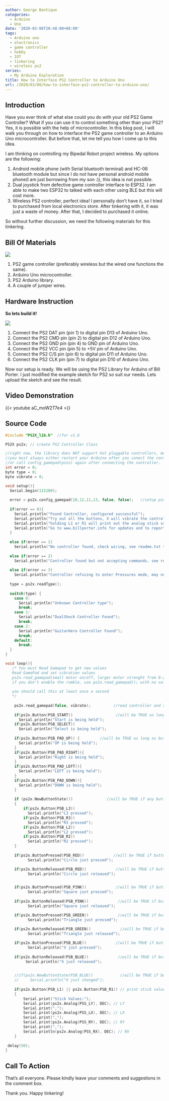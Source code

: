 ```yaml
---
author: George Bantique
categories:
  - Arduino
  - Uno
date: '2020-03-08T20:48:00+08:00'
tags:
  - Arduino uno
  - electronics
  - game controller
  - hobby
  - IOT
  - tinkering
  - wireless ps2
series:
  - My Arduino Exploration
title: How to Interface PS2 Controller to Arduino Uno
url: /2020/03/08/how-to-interface-ps2-controller-to-arduino-uno/
---
```


## **Introduction**

Have you ever think of what else could you do with your old PS2 Game Controller? What if you can use it to control something other than your PS2? Yes, it is possible with the help of microcontroller. In this blog post, I will walk you through on how to interface the PS2 game controller to an Arduino Uno microcontroller. But before that, let me tell you how I come up to this idea.

I am thinking on controlling my Bipedal Robot project wireless. My options are the following:  
1. Android mobile phone (with Serial bluetooth terminal) and HC-06 bluetooth module but since I do not have personal android mobile phone(I am just borrowing from my son :)), this idea is not possible.  
2. Dual joystick from defective game controller interface to ESP32. I am able to make two ESP32 to talked with each other using BLE but this will cost more.  
3. Wireless PS2 controller, perfect idea! I personally don’t have it, so I tried to purchased from local electronics store. After tinkering with it, it was just a waste of money. After that, I decided to purchased it online.

So without further discussion, we need the following materials for this tinkering.

## **Bill Of Materials**  

![](/images/Wireless%2BPS2%2BController.png)

1. PS2 game controller (preferably wireless but the wired one functions the same).  
2. Arduino Uno microcontroller.  
3. PS2 Arduino library.  
4. A couple of jumper wires.

## **Hardware Instruction**

**So lets build it!**

![](/images/How-to-interface-PS2-to-Arduino.png)

1. Connect the PS2 DAT pin (pin 1) to digital pin D13 of Arduino Uno.  
2. Connect the PS2 CMD pin (pin 2) to digital pin D12 of Arduino Uno.  
3. Connect the PS2 GND pin (pin 4) to GND pin of Arduino Uno.  
4. Connect the PS2 VCC pin (pin 5) to +5V pin of Arduino Uno.  
5. Connect the PS2 C/S pin (pin 6) to digital pin D11 of Arduino Uno.  
6. Connect the PS2 CLK pin (pin 7) to digital pin D10 of Arduino Uno.

Now our setup is ready. We will be using the PS2 Library for Arduino of Bill Porter. I just modified the example sketch for PS2 so suit our needs. Lets upload the sketch and see the result.

## **Video Demonstration**  

{{< youtube aC_moW2T7e4 >}}

## **Source Code**  

```cpp { lineNos="true" wrap="true" }
#include "PS2X_lib.h"  //for v1.6

PS2X ps2x; // create PS2 Controller Class

//right now, the library does NOT support hot pluggable controllers, meaning 
//you must always either restart your Arduino after you conect the controller, 
//or call config_gamepad(pins) again after connecting the controller.
int error = 0; 
byte type = 0;
byte vibrate = 0;

void setup(){
  Serial.begin(115200);
  
  error = ps2x.config_gamepad(10,12,11,13, false, false);   //setup pins and settings:  GamePad(clock, command, attention, data, Pressures?, Rumble?) check for error
  
  if(error == 0){
    Serial.println("Found Controller, configured successful");
    Serial.println("Try out all the buttons, X will vibrate the controller, faster as you press harder;");
    Serial.println("holding L1 or R1 will print out the analog stick values.");
    Serial.println("Go to www.billporter.info for updates and to report bugs.");
  }
   
  else if(error == 1)
    Serial.println("No controller found, check wiring, see readme.txt to enable debug. visit www.billporter.info for troubleshooting tips");
   
  else if(error == 2)
    Serial.println("Controller found but not accepting commands. see readme.txt to enable debug. Visit www.billporter.info for troubleshooting tips");
   
  else if(error == 3)
    Serial.println("Controller refusing to enter Pressures mode, may not support it. ");
   
  type = ps2x.readType(); 
    
  switch(type) {
    case 0:
      Serial.println("Unknown Controller type");
      break;
    case 1:
      Serial.println("DualShock Controller Found");
      break;
    case 2:
      Serial.println("GuitarHero Controller Found");
      break;
    default:
      break;
  }
}

void loop(){
   /* You must Read Gamepad to get new values
   Read GamePad and set vibration values
   ps2x.read_gamepad(small motor on/off, larger motor strenght from 0-255)
   if you don't enable the rumble, use ps2x.read_gamepad(); with no values
   
   you should call this at least once a second
   */
   
    ps2x.read_gamepad(false, vibrate);          //read controller and set large motor to spin at 'vibrate' speed
    
    if(ps2x.Button(PSB_START))                   //will be TRUE as long as button is pressed
      Serial.println("Start is being held");
    if(ps2x.Button(PSB_SELECT))
      Serial.println("Select is being held");
         
    if(ps2x.Button(PSB_PAD_UP)) {         //will be TRUE as long as button is pressed
      Serial.println("UP is being held");
    }
    if(ps2x.Button(PSB_PAD_RIGHT)){
      Serial.println("Right is being held");
    }
    if(ps2x.Button(PSB_PAD_LEFT)){
      Serial.println("LEFT is being held");
    }
    if(ps2x.Button(PSB_PAD_DOWN)){
      Serial.println("DOWN is being held");
    }   
    
    if (ps2x.NewButtonState())               //will be TRUE if any button changes state (on to off, or off to on)
    {
        if(ps2x.Button(PSB_L3))
          Serial.println("L3 pressed");
        if(ps2x.Button(PSB_R3))
          Serial.println("R3 pressed");
        if(ps2x.Button(PSB_L2))
          Serial.println("L2 pressed");
        if(ps2x.Button(PSB_R2))
          Serial.println("R2 pressed");
    }   
         
    if(ps2x.ButtonPressed(PSB_RED))             //will be TRUE if button was JUST pressed
          Serial.println("Circle just pressed");

    if(ps2x.ButtonReleased(PSB_RED))             //will be TRUE if button was JUST released
          Serial.println("Circle just released"); 


    if(ps2x.ButtonPressed(PSB_PINK))             //will be TRUE if button was JUST pressed
          Serial.println("Square just pressed");
                  
    if(ps2x.ButtonReleased(PSB_PINK))             //will be TRUE if button was JUST released
          Serial.println("Square just released");     

    if(ps2x.ButtonPressed(PSB_GREEN))             //will be TRUE if button was JUST pressed
          Serial.println("Triangle just pressed");
                  
    if(ps2x.ButtonReleased(PSB_GREEN))             //will be TRUE if button was JUST released
          Serial.println("Triangle just released");   

    if(ps2x.ButtonPressed(PSB_BLUE))             //will be TRUE if button was JUST pressed
          Serial.println("X just pressed"); 
                  
    if(ps2x.ButtonReleased(PSB_BLUE))             //will be TRUE if button was JUST released
         Serial.println("X just released");   

         
    //if(ps2x.NewButtonState(PSB_BLUE))            //will be TRUE if button was JUST pressed OR released
    //     Serial.println("X just changed");    
    
    if(ps2x.Button(PSB_L1) || ps2x.Button(PSB_R1)) // print stick values if either is TRUE
    {
        Serial.print("Stick Values:");
        Serial.print(ps2x.Analog(PSS_LY), DEC); // LY
        Serial.print(",");
        Serial.print(ps2x.Analog(PSS_LX), DEC); // LX
        Serial.print(",");
        Serial.print(ps2x.Analog(PSS_RY), DEC); // RY
        Serial.print(",");
        Serial.println(ps2x.Analog(PSS_RX), DEC); // RX
    } 
    
 delay(50);
}
```

## **Call To Action**

That’s all everyone. Please kindly leave your comments and suggestions in the comment box.

Thank you. Happy tinkering!

